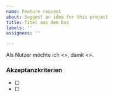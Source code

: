 ```yaml
---
name: Feature request
about: Suggest an idea for this project
title: Titel aus dem Doc
labels: ''
assignees: ''

---
```


Als Nutzer möchte ich <>, damit <>.

### Akzeptanzkriterien
- [ ]
- [ ]